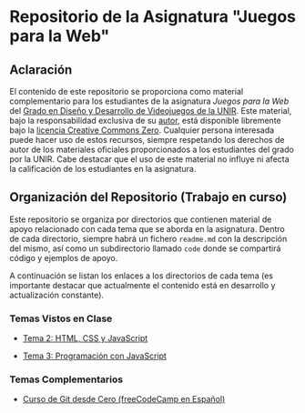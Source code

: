 # Repositorio de la Asignatura "Juegos para la Web"

## Aclaración

El contenido de este repositorio se proporciona como material complementario para los estudiantes de la asignatura _Juegos para la Web_ del [Grado en Diseño y Desarrollo de Videojuegos de la UNIR](https://www.unir.net/diseno/grado-diseno-desarrollo-videojuegos/). Este material, bajo la responsabilidad exclusiva de su [autor](https://www.linkedin.com/in/jarturomora/), está disponible libremente bajo la [licencia Creative Commons Zero](LICENSE). Cualquier persona interesada puede hacer uso de estos recursos, siempre respetando los derechos de autor de los materiales oficiales proporcionados a los estudiantes del grado por la UNIR. Cabe destacar que el uso de este material no influye ni afecta la calificación de los estudiantes en la asignatura.

## Organización del Repositorio (Trabajo en curso)

Este repositorio se organiza por directorios que contienen material de apoyo relacionado con cada tema que se aborda en la asignatura. Dentro de cada directorio, siempre habrá un fichero `readme.md` con la descripción del mismo, así como un subdirectorio llamado `code` donde se compartirá código y ejemplos de apoyo.

A continuación se listan los enlaces a los directorios de cada tema (es importante destacar que actualmente el contenido está en desarrollo y actualización constante).

### Temas Vistos en Clase

* [Tema 2: HTML, CSS y JavaScript](temas/tema-2/readme.md)

* [Tema 3: Programación con JavaScript](temas/tema-3/readme.md)

### Temas Complementarios

* [Curso de Git desde Cero (freeCodeCamp en Español)](https://youtu.be/h2ZzlNVl-nI?si=2xzZembYFnzb1k4Y)
